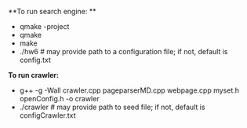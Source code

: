 
**To run search engine: **
- qmake -project
- qmake
- make 
- ./hw6 # may provide path to a configuration file; if not, default is config.txt

**To run crawler:**
- g++ -g -Wall crawler.cpp pageparserMD.cpp webpage.cpp myset.h openConfig.h -o crawler
- ./crawler # may provide path to seed file; if not, default is configCrawler.txt